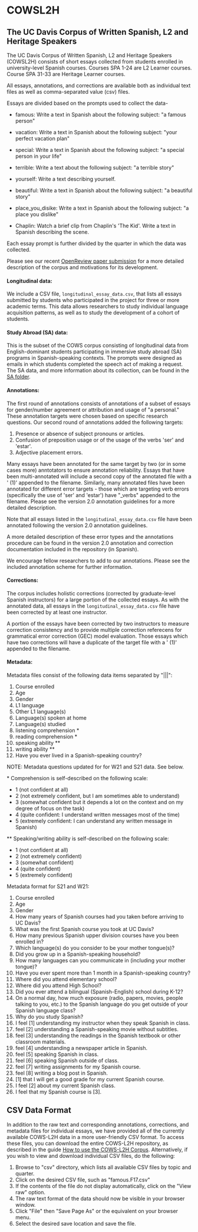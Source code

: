 # COWSL2H
## The UC Davis Corpus of Written Spanish, L2 and Heritage Speakers

The UC Davis Corpus of Written Spanish, L2 and Heritage Speakers (COWSL2H) consists of short essays collected from students enrolled in university-level Spanish courses. Courses SPA 1-24 are L2 Learner courses. Course SPA 31-33 are Heritage Learner courses.

All essays, annotations, and corrections are available both as individual text files as well as comma-separated value (csv) files.

Essays are divided based on the prompts used to collect the data-

- famous: Write a text in Spanish about the following subject: "a famous person"

- vacation: Write a text in Spanish about the following subject: "your perfect vacation plan"

- special: Write a text in Spanish about the following subject: "a special person in your life"

- terrible: Write a text about the following subject: "a terrible story"

- yourself: Write a text describing yourself.

- beautiful: Write a text in Spanish about the following subject: "a beautiful story"

- place_you_disike: Write a text in Spanish about the following subject: "a place you dislike"

- Chaplin: Watch a brief clip from Chaplin's 'The Kid'. Write a text in Spanish describing the scene.

Each essay prompt is further divided by the quarter in which the data was collected.

Please see our recent [OpenReview paper submission](https://github.com/ucdaviscl/cowsl2h/blob/master/corpus_2.0_paper.pdf) for a more detailed description of the corpus and motivations for its development.

#### Longitudinal data:

We include a CSV file, `longitudinal_essay_data.csv`, that lists all essays submitted by students who participated in the project for three or more academic terms. This data allows researchers to study individual language acquisition patterns, as well as to study the development of a cohort of students.

#### Study Abroad (SA) data:

This is the subset of the COWS corpus consisting of longitudinal data from English-dominant students participating in immersive study abroad (SA) programs in Spanish-speaking contexts. The prompts were designed as emails in which students completed the speech act of making a request. The SA data, and more information about its collection, can be found in the [SA folder](https://github.com/ucdaviscl/cowsl2h/tree/master/SA). 

#### Annotations: 

The first round of annotations consists of annotations of a subset of essays for gender/number agreement or attribution and usage of "a personal." These annotation targets were chosen based on specific research questions. Our second round of annotations added the following targets:

1.	Presence or absence of subject pronouns or articles.
2.	Confusion of preposition usage or of the usage of the verbs 'ser' and 'estar'.
3.	Adjective placement errors.

Many essays have been annotated for the same target by two (or in some cases more) anntotators to ensure annotation reliability. Essays that have been multi-annotated will include a second copy of the annotated file with a ' (1)' appended to the filename. Similarly, many annotated files have been annotated for different error targets - those which are targeting verb errors (specifically the use of 'ser' and 'estar') have "_verbs" appended to the filename. Please see the version 2.0 annotation guidelines for a more detailed description.

Note that all essays listed in the `longitudinal_essay_data.csv` file have been annotated following the version 2.0 annotation guidelines.

A more detailed description of these error types and the annotations procedure can be found in the version 2.0 annotation and correction documentation included in the repository (in Spanish).

We encourage fellow researchers to add to our annotations. Please see the included annotation scheme for further information.

#### Corrections: 

The corpus includes holistic corrections (corrected by graduate-level Spanish instructors) for a large portion of the collected essays. As with the annotated data, all essays in the `longitudinal_essay_data.csv` file have been corrected by at least one instructor.

A portion of the essays have been corrected by two instructors to measure correction consistency and to provide multiple correction referecens for grammatical error correction (GEC) model evaluation. Those essays which have two corrections will have a duplicate of the target file with a ' (1)' appended to the filename.

#### Metadata:
Metadata files consist of the following data items separated by "|||":
1) Course enrolled
2) Age
3) Gender
4) L1 language
5) Other L1 language(s)
6) Language(s) spoken at home
7) Language(s) studied
8) listening comprehension *
9) reading comprehension *
10) speaking ability **
11) writing ability **
12) Have you ever lived in a Spanish-speaking country?

NOTE: Metadata questions updated for for W21 and S21 data. See below.

\* Comprehension is self-described on the following scale:
* 1 (not confident at all)
* 2 (not extremely confident, but I am sometimes able to understand)
* 3 (somewhat confident but it depends a lot on the context and on my degree of focus on the task)
* 4 (quite confident: I understand written messages most of the time)
* 5 (extremely confident: I can understand any written message in Spanish)

** Speaking/writing ability is self-described on the following scale:
* 1 (not confident at all)
* 2 (not extremely confident)
* 3 (somewhat confident)
* 4 (quite confident)
* 5 (extremely confident)

Metadata format for S21 and W21:
1) Course enrolled
2) Age
3) Gender
4) How many years of Spanish courses had you taken before arriving to UC Davis?
5) What was the first Spanish course you took at UC Davis? 
6) How many previous Spanish upper division courses have you been enrolled in?
7) Which language(s) do you consider to be your mother tongue(s)?
8) Did you grow up in a Spanish-speaking household?
9) How many languages can you communicate in (including your mother tongue)?
10) Have you ever spent more than 1 month in a Spanish-speaking country?
11) Where did you attend elementary school?
12) Where did you attend High School?
13) Did you ever attend a bilingual (Spanish-English) school during K-12?
14) On a normal day, how much exposure (radio, papers, movies, people talking to you, etc.) to the Spanish language do you get outside of your Spanish language class?
15) Why do you study Spanish?
16) I feel [1] understanding my instructor when they speak Spanish in class.
17) feel [2] understanding a Spanish-speaking movie without subtitles.
18) feel [3] understanding the readings in the Spanish textbook or other classroom materials.
19) feel [4] understanding a newspaper article in Spanish.
20) feel [5] speaking Spanish in class.
21) feel [6] speaking Spanish outside of class.
22) feel [7] writing assignments for my Spanish course.
23) feel [8] writing a blog post in Spanish. 
24) [1]  that I will get a good grade for my current Spanish course.
25) I feel [2] about my current Spanish class. 
26) I feel that my Spanish course is [3].

## CSV Data Format

In addition to the raw text and corresponding annotations, corrections, and metadata files for individual essays, we have provided all of the currently available COWS-L2H data in a more user-friendly CSV format. To access these files, you can download the entire COWS-L2H repository, as described in the guide [How to use the COWS-L2H Corpus](https://docs.google.com/document/d/1vdEGCx2LSg_-sI2lGDwPGfbhJF_wzGDLvW9o95wp6wY/edit?usp=sharing). Alternatively, if you wish to view and download individual CSV files, do the following:

1) Browse to "csv" directory, which lists all available CSV files by topic and quarter.
2) Click on the desired CSV file, such as "famous.F17.csv"
3) If the contents of the file do not display automatically, click on the "View raw" option.
4) The raw text format of the data should now be visible in your browser window.
5) Click "File" then "Save Page As" or the equivalent on your browser menu.
6) Select the desired save location and save the file.
